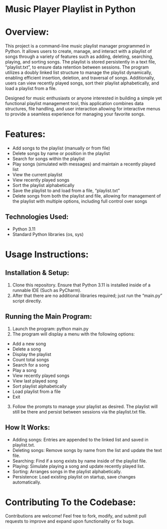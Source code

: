 # Music Player Playlist in Python

# Overview:

This project is a command-line music playlist manager programmed in Python. It allows users to create, manage, and interact with a playlist of songs through a variety of features such as adding, deleting, searching, playing, and sorting songs. The playlist is stored persistently in a text file, “playlist.txt”, to ensure data retention between sessions. The program utilizes a doubly linked list structure to manage the playlist dynamically, enabling efficient insertion, deletion, and traversal of songs. Additionally, users can view recently played songs, sort their playlist alphabetically, and load a playlist from a file.

Designed for music enthusiasts or anyone interested in building a simple yet functional playlist management tool, this application combines data structures, file handling, and user interaction allowing for interactive menus to provide a seamless experience for managing your favorite songs.

# Features:
- Add songs to the playlist (manually or from file)
- Delete songs by name or position in the playlist
- Search for songs within the playlist
- Play songs (simulated with messages) and maintain a recently played list
- View the current playlist
- View recently played songs
- Sort the playlist alphabetically
- Save the playlist to and load from a file, “playlist.txt”
- Delete songs from both the playlist and file, allowing for management of the playlist with multiple options, including full control over songs

## Technologies Used:
- Python 3.11
- Standard Python libraries (os, sys)

# Usage Instructions:

## Installation & Setup:
1.	Clone this repository. Ensure that Python 3.11 is installed inside of a runnable IDE (Such as PyCharm).
2.	After that there are no additional libraries required; just run the “main.py” script directly.

## Running the Main Program:
1.	Launch the program: python main.py
2.	The program will display a menu with the following options:
- Add a new song
- Delete a song
- Display the playlist
- Count total songs
- Search for a song
- Play a song
- View recently played songs
- View last played song
- Sort playlist alphabetically
- Load playlist from a file
- Exit
3.	Follow the prompts to manage your playlist as desired. The playlist will still be there and persist between sessions via the playlist.txt file.

## How It Works:
- Adding songs: Entries are appended to the linked list and saved in playlist.txt.
- Deleting songs: Remove songs by name from the list and update the text file.
- Searching: Find if a song exists by name inside of the playlist file.
- Playing: Simulate playing a song and update recently played list.
- Sorting: Arranges songs in the playlist alphabetically.
- Persistence: Load existing playlist on startup, save changes automatically.

# Contributing To the Codebase:
Contributions are welcome! Feel free to fork, modify, and submit pull requests to improve and expand upon functionality or fix bugs.
